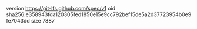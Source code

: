 version https://git-lfs.github.com/spec/v1
oid sha256:e358943fda120305fed1850e15e9cc792bef15de5a2d37723954b0e9fe7043dd
size 7887

